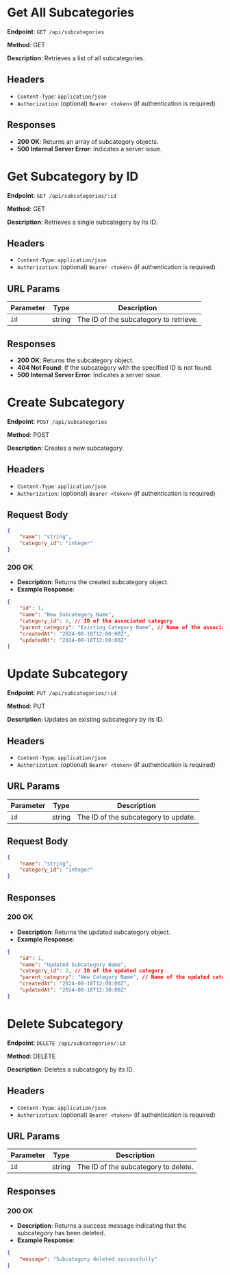 # Get All Subcategories

**Endpoint**: `GET /api/subcategories`

**Method**: GET

**Description**: Retrieves a list of all subcategories.

## Headers
- `Content-Type`: `application/json`
- `Authorization`: (optional) `Bearer <token>` (if authentication is required)

## Responses
- **200 OK**: Returns an array of subcategory objects.
- **500 Internal Server Error**: Indicates a server issue.


# Get Subcategory by ID

**Endpoint**: `GET /api/subcategories/:id`

**Method**: GET

**Description**: Retrieves a single subcategory by its ID.

## Headers
- `Content-Type`: `application/json`
- `Authorization`: (optional) `Bearer <token>` (if authentication is required)

## URL Params
| Parameter | Type   | Description                                      |
|-----------|--------|--------------------------------------------------|
| `id`       | string | The ID of the subcategory to retrieve.           |

## Responses
- **200 OK**: Returns the subcategory object.
- **404 Not Found**: If the subcategory with the specified ID is not found.
- **500 Internal Server Error**: Indicates a server issue.


# Create Subcategory

**Endpoint**: `POST /api/subcategories`

**Method**: POST

**Description**: Creates a new subcategory.

## Headers
- `Content-Type`: `application/json`
- `Authorization`: (optional) `Bearer <token>` (if authentication is required)

## Request Body
```json
{
    "name": "string",
    "category_id": "integer"
}
```

### **200 OK**
- **Description**: Returns the created subcategory object.
- **Example Response**:

```json
{
    "id": 1,
    "name": "New Subcategory Name",
    "category_id": 1, // ID of the associated category
    "parent_category": "Existing Category Name", // Name of the associated category
    "createdAt": "2024-08-18T12:00:00Z",
    "updatedAt": "2024-08-18T12:00:00Z"
}
```

# Update Subcategory

**Endpoint**: `PUT /api/subcategories/:id`

**Method**: PUT

**Description**: Updates an existing subcategory by its ID.

## Headers
- `Content-Type`: `application/json`
- `Authorization`: (optional) `Bearer <token>` (if authentication is required)

## URL Params
| Parameter | Type   | Description                                      |
|-----------|--------|--------------------------------------------------|
| `id`       | string | The ID of the subcategory to update.             |

## Request Body
```json
{
    "name": "string",
    "category_id": "integer"
}
```

## Responses

### **200 OK**
- **Description**: Returns the updated subcategory object.
- **Example Response**:
```json
{
    "id": 1,
    "name": "Updated Subcategory Name",
    "category_id": 2, // ID of the updated category
    "parent_category": "New Category Name", // Name of the updated category
    "createdAt": "2024-08-18T12:00:00Z",
    "updatedAt": "2024-08-18T12:30:00Z"
}

```

# Delete Subcategory

**Endpoint**: `DELETE /api/subcategories/:id`

**Method**: DELETE

**Description**: Deletes a subcategory by its ID.

## Headers
- `Content-Type`: `application/json`
- `Authorization`: (optional) `Bearer <token>` (if authentication is required)

## URL Params
| Parameter | Type   | Description                                 |
|-----------|--------|---------------------------------------------|
| `id`      | string | The ID of the subcategory to delete.        |

## Responses

### **200 OK**
- **Description**: Returns a success message indicating that the subcategory has been deleted.
- **Example Response**:
```json
{
    "message": "Subcategory deleted successfully"
}
```




